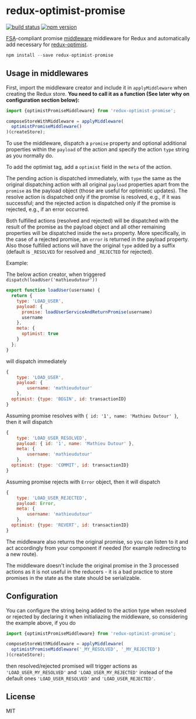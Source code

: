 redux-optimist-promise
=============

[![build status](https://img.shields.io/travis/mathieudutour/redux-optimist-promise/master.svg?style=flat-square)](https://travis-ci.org/mathieudutour/redux-optimist-promise)
[![npm version](https://img.shields.io/npm/v/redux-optimist-promise.svg?style=flat-square)](https://www.npmjs.com/package/redux-optimist-promise)

[FSA](https://github.com/acdlite/flux-standard-action)-compliant promise [middleware](http://rackt.github.io/redux/docs/advanced/Middleware.html) middleware for Redux and automatically add necessary for [redux-optimist](https://github.com/ForbesLindesay/redux-optimist).

```js
npm install --save redux-optimist-promise
```

## Usage in middlewares

First, import the middleware creator and include it in `applyMiddleware` when creating the Redux store. **You need to call it as a function (See later why on configuration section below):**

```js
import {optimistPromiseMiddleware} from 'redux-optimist-promise';

composeStoreWithMiddleware = applyMiddleware(
  optimistPromiseMiddleware()
)(createStore);

```

To use the middleware, dispatch a `promise` property and optional additional properties within the `payload` of the action and specify the action `type` string as you normally do.

To add the optimist tag, add a `optimist` field in the `meta` of the action.

The pending action is dispatched immediately, with `type` the same as the original dispatching action with all original `payload` properties apart from the `promise` as the payload object (those are useful for optimistic updates). The resolve action is dispatched only if the promise is resolved, e.g., if it was successful; and the rejected action is dispatched only if the promise is rejected, e.g., if an error occurred.

Both fulfilled actions (resolved and rejected) will be dispatched with the result of the promise as the payload object and all other remaining properties will be dispatched inside the `meta` property. More specifically, in the case of a rejected promise, an `error` is returned in the payload property. Also those fulfilled actions will have the original `type` added by a suffix (default is `_RESOLVED` for resolved and `_REJECTED` for rejected).

Example:

The below action creator, when triggered `dispatch(loadUser('mathieudutour'))`

```js
export function loadUser(username) {
  return {
    type: 'LOAD_USER',
    payload: {
      promise: loadUserServiceAndReturnPromise(username)
      username
    },
    meta: {
      optimist: true
    }
  };
}
```

will dispatch immediately
```js
{
	type: 'LOAD_USER',
	payload: {
		username: 'mathieudutour'
	},
  optimist: {type: 'BEGIN', id: transactionID}
}
```

Assuming promise resolves with `{ id: '1', name: 'Mathieu Dutour' }`, then it will dispatch
```js
{
	type: 'LOAD_USER_RESOLVED',
	payload: { id: '1', name: 'Mathieu Dutour' },
	meta: {
		username: 'mathieudutour'
	},
  optimist: {type: 'COMMIT', id: transactionID}
}
```

Assuming promise rejects with `Error` object, then it will dispatch
```js
{
	type: 'LOAD_USER_REJECTED',
	payload: Error,
	meta: {
		username: 'mathieudutour'
	},
  optimist: {type: 'REVERT', id: transactionID}
}
```

The middleware also returns the original promise, so you can listen to it and act accordingly from your component if needed (for example redirecting to a new route).

The middleware doesn't include the original promise in the 3 processed actions as it is not useful in the reducers - it is a bad practice to store promises in the state as the state should be serializable.

## Configuration

You can configure the string being added to the action type when resolved or rejected by declaring it when initialiazing the middleware, so considering the example above, if you do

```js
import {optimistPromiseMiddleware} from 'redux-optimist-promise';

composeStoreWithMiddleware = applyMiddleware(
  optimistPromiseMiddleware('_MY_RESOLVED', '_MY_REJECTED')
)(createStore);

```

then resolved/rejected promised will trigger actions as `'LOAD_USER_MY_RESOLVED'` and `'LOAD_USER_MY_REJECTED'` instead of the default ones `'LOAD_USER_RESOLVED'` and `'LOAD_USER_REJECTED'`.

## License

  MIT
